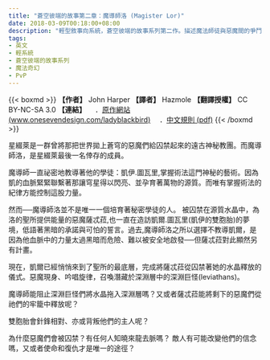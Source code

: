 ```yaml
---
title: "蒼空彼端的故事第二章：魔導師洛 (Magister Lor)"
date: 2018-03-09T00:18:00+08:00
description: "輕型敘事向系統，蒼空彼端的故事系列第二作。描述魔法師徒與惡魔間的爭鬥，劇情支援玩家之間的對抗。"
tags: 
- 英文
- 輕系統
- 蒼空彼端的故事系列
- 魔法奇幻
- PvP
---
```

{{< boxmd >}}
**【作者】** John Harper
**【譯者】** Hazmole
**【翻譯授權】** CC BY-NC-SA 3.0
**【連結】**
　．[原作網站 (www.onesevendesign.com/ladyblackbird)](http://www.onesevendesign.com/ladyblackbird)
　．[中文規則 (pdf)](https://drive.google.com/file/d/1tr89ga8D6prZPxcwBtZ8i_m330Q20Mca/view)
{{< /boxmd >}}

星綴萊是一群曾將那把世界拋上蒼穹的惡魔們給囚禁起來的遠古神秘教團。而魔導師洛，是星綴萊最後一名倖存的成員。

魔導師一直祕密地教導著他的學徒：凱伊.圖瓦里,掌握術法這門神秘的藝術。因為凱的血脈緊緊聯繫著那讓穹星得以閃亮、並孕育著萬物的源質。而唯有掌握術法的紀律方能控制這股力量。

然而──魔導師洛並不是唯一一個培育著秘密學徒的人。
被囚禁在源質水晶中，為洛的聖所提供能量的惡魔薩忒菈,也一直在造訪凱爾.圖瓦里(凱伊的雙胞胎)的夢境，低語著黑暗的承諾與可怕的誓言。過去,魔導師洛之所以選擇不教導凱爾，是因為他血脈中的力量太過黑暗而危險、難以被安全地啟發──但薩忒菈對此顯然另有計畫。

現在，凱爾已經悄悄來到了聖所的最底層，完成將薩忒菈從囚禁著她的水晶釋放的儀式。惡魔現身、吟唱旋律，召喚潛藏於深淵層中的深淵巨怪(leviathans)。

魔導師能阻止深淵巨怪們將水晶拖入深淵層嗎？又或者薩忒菈能將剩下的惡魔們從祂們的牢籠中釋放呢？

雙胞胎會針鋒相對、亦或背叛他們的主人呢？

為什麼惡魔們會被囚禁？有任何人知曉來龍去脈嗎？
敵人有可能改變他們的信念嗎，又或者使命和復仇才是唯一的途徑？
